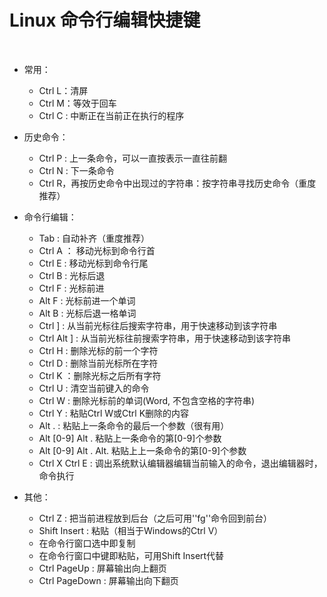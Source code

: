 # Linux 命令行编辑快捷键

‍

* 常用：

  * Ctrl L：清屏
  * Ctrl M：等效于回车
  * Ctrl C : 中断正在当前正在执行的程序
* 历史命令：

  * Ctrl P : 上一条命令，可以一直按表示一直往前翻
  * Ctrl N : 下一条命令
  * Ctrl R，再按历史命令中出现过的字符串：按字符串寻找历史命令（重度推荐）
* 命令行编辑：

  * Tab : 自动补齐（重度推荐）
  * Ctrl A ： 移动光标到命令行首
  * Ctrl E :  移动光标到命令行尾
  * Ctrl B :  光标后退
  * Ctrl F : 光标前进
  * Alt F  : 光标前进一个单词
  * Alt B  : 光标后退一格单词
  * Ctrl ] : 从当前光标往后搜索字符串，用于快速移动到该字符串
  * Ctrl Alt ] : 从当前光标往前搜索字符串，用于快速移动到该字符串
  * Ctrl H : 删除光标的前一个字符
  * Ctrl D : 删除当前光标所在字符
  * Ctrl K ：删除光标之后所有字符
  * Ctrl U : 清空当前键入的命令
  * Ctrl W : 删除光标前的单词(Word, 不包含空格的字符串)
  * Ctrl Y : 粘贴Ctrl W或Ctrl K删除的内容
  * Alt .  : 粘贴上一条命令的最后一个参数（很有用）
  * Alt [0-9] Alt .  粘贴上一条命令的第[0-9]个参数
  * Alt [0-9] Alt . Alt.  粘贴上上一条命令的第[0-9]个参数
  * Ctrl X Ctrl E : 调出系统默认编辑器编辑当前输入的命令，退出编辑器时，命令执行
* 其他：

  * Ctrl Z : 把当前进程放到后台（之后可用''fg''命令回到前台）
  * Shift Insert : 粘贴（相当于Windows的Ctrl V）
  * 在命令行窗口选中即复制
  * 在命令行窗口中键即粘贴，可用Shift Insert代替
  * Ctrl PageUp : 屏幕输出向上翻页
  * Ctrl PageDown : 屏幕输出向下翻页
